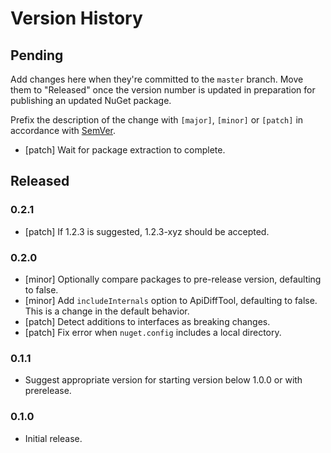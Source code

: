 # Version History

## Pending

Add changes here when they're committed to the `master` branch. Move them to "Released" once the version number
is updated in preparation for publishing an updated NuGet package.

Prefix the description of the change with `[major]`, `[minor]` or `[patch]` in accordance with [SemVer](http://semver.org).

* [patch] Wait for package extraction to complete.

## Released

### 0.2.1

* [patch] If 1.2.3 is suggested, 1.2.3-xyz should be accepted.

### 0.2.0

* [minor] Optionally compare packages to pre-release version, defaulting to false.
* [minor] Add `includeInternals` option to ApiDiffTool, defaulting to false. This is a change in the default behavior.
* [patch] Detect additions to interfaces as breaking changes.
* [patch] Fix error when `nuget.config` includes a local directory.

### 0.1.1

* Suggest appropriate version for starting version below 1.0.0 or with prerelease.

### 0.1.0

* Initial release.

